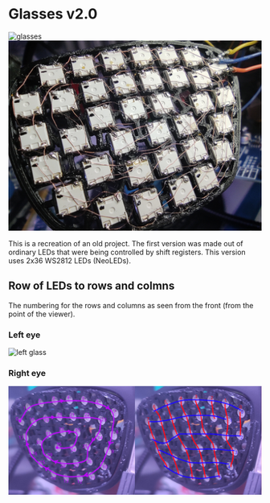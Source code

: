 # Glasses v2.0

![glasses](images/glasses.jpg)
![glasses back](images/glass_back.jpg)


This is a recreation of an old project. The first version was made out of ordinary LEDs that were being controlled by shift registers. This version uses 2x36 WS2812 LEDs (NeoLEDs).


## Row of LEDs to rows and colmns

The numbering for the rows and columns as seen from the front (from the point of the viewer).

### Left eye
![left glass](images/left_glass.png)


### Right eye
![right glass](images/right_glass.png)